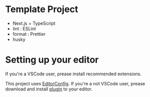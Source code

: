 # Template Project

- Next.js + TypeScript
- lint : ESLint
- format : Prettier
- husky

# Setting up your editor
If you're a VSCode user, prease install recommended extensions.

This project uses [EditorConfig](https://editorconfig.org/).
If you're a not VSCode user, prease download and install [plugin](https://editorconfig.org/#download) to your editor.
